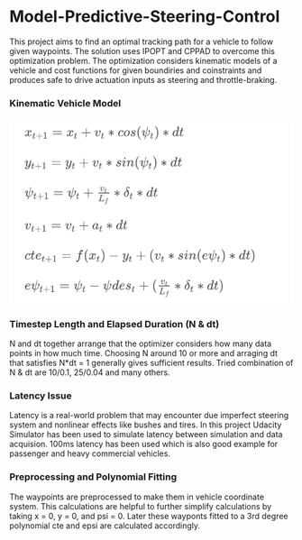 # Model-Predictive-Steering-Control

This project aims to find an optimal tracking path for a vehicle to follow given waypoints. The solution uses IPOPT and CPPAD to overcome this optimization problem. The optimization considers kinematic models of a vehicle and cost functions for given boundiries and coinstraints and produces safe to drive actuation inputs as steering and throttle-braking. 


[//]: # (Image References)

[image1]: ./mpc_equations.png "Equations"


### Kinematic Vehicle Model

![Equations][image1]

### Timestep Length and Elapsed Duration (N & dt)

N and dt together arrange that the optimizer considers how many data points in how much time. Choosing N around 10 or more and arraging dt that satisfies N*dt = 1 generally gives sufficient results. Tried combination of N & dt are 10/0.1, 25/0.04 and many others.

### Latency Issue

Latency is a real-world problem that may encounter due imperfect steering system and nonlinear effects like bushes and tires. In this project Udacity Simulator has been used to simulate latency between simulation and data acquision. 100ms latency has been used which is also good example for passenger and heavy commercial vehicles.  


### Preprocessing and Polynomial Fitting

The waypoints are preprocessed to make them in vehicle coordinate system. This calculations are helpful to further simplify calculations by taking x = 0, y = 0, and psi = 0. Later these wayponts fitted to a 3rd degree polynomial cte and epsi are calculated accordingly.
